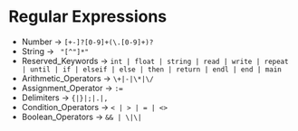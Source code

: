 # Regular Expressions

- Number -> `[+-]?[0-9]+(\.[0-9]+)?`
- String -> ` "[^"]*"`
- Reserved_Keywords -> `int | float | string | read | write | repeat | until | if | elseif | else | then | return | endl | end | main`
- Arithmetic_Operators -> `\+|-|\*|\/`
- Assignment_Operator -> `:=`
- Delimiters -> `{|}|;|.|,`
- Condition_Operators -> `< | > | = | <>`
- Boolean_Operators -> `&& | \|\|`


